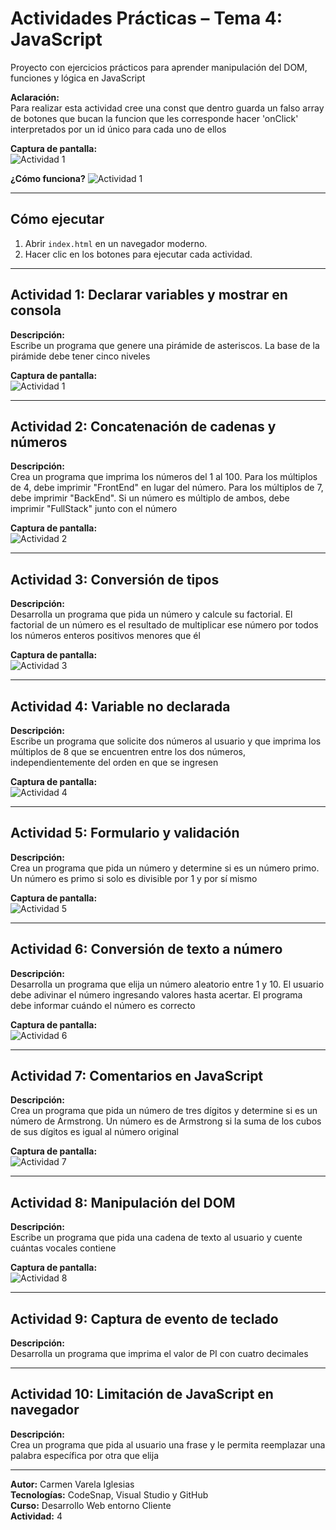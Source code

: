# Actividades Prácticas – Tema 4: JavaScript
Proyecto con ejercicios prácticos para aprender manipulación del DOM, funciones y lógica en JavaScript

**Aclaración:**  
Para realizar esta actividad cree una const que dentro guarda un falso array de botones que bucan la funcion que les corresponde hacer 'onClick' interpretados por un id único para cada uno de ellos

**Captura de pantalla:**  
![Actividad 1](const_Acciones.png)

**¿Cómo funciona?**
![Actividad 1](for_Acciones.png)

---

## Cómo ejecutar
1. Abrir `index.html` en un navegador moderno.
2. Hacer clic en los botones para ejecutar cada actividad.

---

## Actividad 1: Declarar variables y mostrar en consola
**Descripción:**  
Escribe un programa que genere una pirámide de asteriscos. La base de la pirámide debe tener cinco niveles 

**Captura de pantalla:**  
![Actividad 1](act1.png)

---

## Actividad 2: Concatenación de cadenas y números
**Descripción:**  
Crea un programa que imprima los números del 1 al 100. Para los múltiplos de 4, debe imprimir "FrontEnd" en lugar del número. Para los múltiplos de 7, debe imprimir "BackEnd". Si un número es múltiplo de ambos, debe imprimir "FullStack" junto con el número

**Captura de pantalla:**  
![Actividad 2](act2.png)

---

## Actividad 3: Conversión de tipos
**Descripción:**  
Desarrolla un programa que pida un número y calcule su factorial. El factorial de un número es el resultado de multiplicar ese número por todos los números enteros positivos menores que él  

**Captura de pantalla:**  
![Actividad 3](act3.png)

---

## Actividad 4: Variable no declarada
**Descripción:**  
Escribe un programa que solicite dos números al usuario y que imprima los múltiplos de 8 que se encuentren entre los dos números, independientemente del orden en que se ingresen  

**Captura de pantalla:**  
![Actividad 4](act4.png)

---

## Actividad 5: Formulario y validación
**Descripción:**  
Crea un programa que pida un número y determine si es un número primo. Un número es primo si solo es divisible por 1 y por sí mismo  

**Captura de pantalla:**  
![Actividad 5](act5.png)

---

## Actividad 6: Conversión de texto a número
**Descripción:**  
Desarrolla un programa que elija un número aleatorio entre 1 y 10. El usuario debe adivinar el número ingresando valores hasta acertar. El programa debe informar cuándo el número es correcto

**Captura de pantalla:**  
![Actividad 6](act6.png)

---

## Actividad 7: Comentarios en JavaScript
**Descripción:**  
Crea un programa que pida un número de tres dígitos y determine si es un número de Armstrong. Un número es de Armstrong si la suma de los cubos de sus dígitos es igual al número original 

**Captura de pantalla:**  
![Actividad 7](act7.png)

---

## Actividad 8: Manipulación del DOM
**Descripción:**  
Escribe un programa que pida una cadena de texto al usuario y cuente cuántas vocales contiene 

**Captura de pantalla:**  
![Actividad 8](act8.png)

---

## Actividad 9: Captura de evento de teclado
**Descripción:**  
Desarrolla un programa que imprima el valor de PI con cuatro decimales  


---

## Actividad 10: Limitación de JavaScript en navegador
**Descripción:**  
Crea un programa que pida al usuario una frase y le permita reemplazar una palabra específica por otra que elija  


---

**Autor:** Carmen Varela Iglesias  
**Tecnologías:** CodeSnap, Visual Studio y GitHub  
**Curso:** Desarrollo Web entorno Cliente  
**Actividad:** 4
